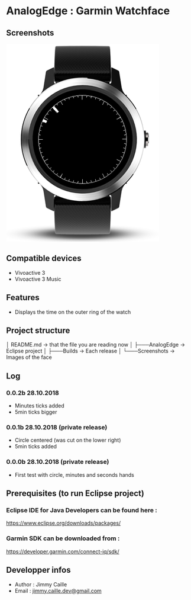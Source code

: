 # AnalogEdge : Garmin Watchface

## Screenshots
![alt text](https://raw.githubusercontent.com/jimmycaille/AnalogEdge/master/Screenshots/AnalogEdge_2.png "Screenshot 1")

## Compatible devices
* Vivoactive 3
* Vivoactive 3 Music

## Features
* Displays the time on the outer ring of the watch

## Project structure
│   README.md      -> that the file you are reading now
│
├───AnalogEdge     -> Eclipse project
│
├───Builds         -> Each release
│
└───Screenshots    -> Images of the face

## Log
### 0.0.2b 28.10.2018
* Minutes ticks added
* 5min ticks bigger

### 0.0.1b 28.10.2018 (private release) 
* Circle centered (was cut on the lower right)
* 5min ticks added

### 0.0.0b 28.10.2018 (private release)
* First test with circle, minutes and seconds hands

## Prerequisites (to run Eclipse project)
### Eclipse IDE for Java Developers can be found here :
https://www.eclipse.org/downloads/packages/
### Garmin SDK can be downloaded from :
https://developer.garmin.com/connect-iq/sdk/

## Developper infos
- Author : Jimmy Caille
- Email  : jimmy.caille.dev@gmail.com
